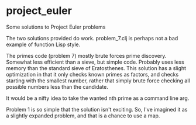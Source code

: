 # project_euler
Some solutions to Project Euler problems

The two solutions provided do work. problem_7.clj is perhaps not a bad example of function Lisp style.

The primes code (problem 7) mostly brute forces prime discovery. Somewhat less efficient than a sieve, but
simple code. Probably uses less memory than the standard sieve of Eratosthenes. This solution has a slight
optimization in that it only checks known primes as factors, and checks starting with the smallest number,
rather that simply brute force checking all possible numbers less than the candidate.

It would be a nifty idea to take the wanted nth prime as a command line arg.

Problem 1 is so simple that the solution isn't exciting. So, I've imagined it as a slightly expanded problem,
and that is a chance to use a map.







